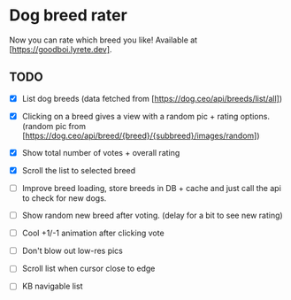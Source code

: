# Dog breed rater

Now you can rate which breed you like! Available at [https://goodboi.lyrete.dev].

## TODO

- [x] List dog breeds (data fetched from [https://dog.ceo/api/breeds/list/all])
- [x] Clicking on a breed gives a view with a random pic + rating options. (random pic from [https://dog.ceo/api/breed/{breed}/{subbreed}/images/random])
- [x] Show total number of votes + overall rating
- [x] Scroll the list to selected breed

- [ ] Improve breed loading, store breeds in DB + cache and just call the api to check for new dogs.
- [ ] Show random new breed after voting. (delay for a bit to see new rating)
- [ ] Cool +1/-1 animation after clicking vote
- [ ] Don't blow out low-res pics
- [ ] Scroll list when cursor close to edge
- [ ] KB navigable list
